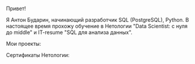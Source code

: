 Привет!

Я Антон Бударин, начинающий разработчик SQL (PostgreSQL), Python. В настоящее время прохожу обучение в Нетологии "Data Scientist: с нуля до middle" и IT-resume "SQL для анализа данных". 

Мои проекты:



Сертификаты Нетологии:

